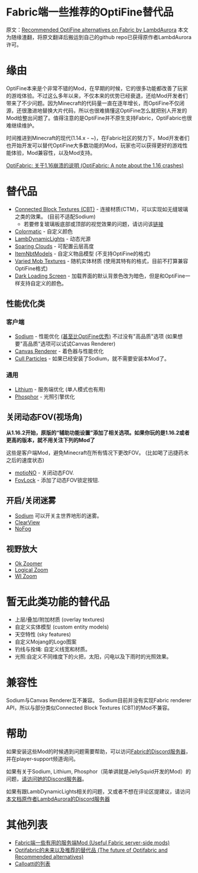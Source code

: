 # Fabric端一些推荐的OptiFine替代品
原文：[Recommended OptiFine alternatives on Fabric by LambdAurora][source]
本文为随缘渣翻，将原文翻译后搬运到自己的github repo已获得原作者LambdAurora许可。

[source]: https://gist.github.com/LambdAurora/1f6a4a99af374ce500f250c6b42e8754

# 缘由

OptiFine本来是个非常不错的Mod，在早期的时候，它的很多功能都改善了玩家的游戏体验。不过这么多年以来，不仅本来的优势已经衰退，还给Mod开发者们带来了不少问题。因为Minecraft的代码量一直在逐年增长，而OptiFine不仅闭源，还很激进地替换大片代码，所以也很难搞懂这OptiFine怎么就把别人开发的Mod给整出问题了。值得注意的是OptiFine并不原生支持Fabric，OptiFabric也很难继续维护。

时间推进到Minecraft的现代(1.14.x - ~)，在Fabric社区的努力下，Mod开发者们也开始开发可以替代OptiFine大多数功能的Mod，玩家也可以获得更好的游戏性能体验，Mod兼容性，以及Mod支持。

[OptiFabric: 关于1.16崩溃的说明 (OptiFabric: A note about the 1.16 crashes)][optifabric_issue]

[optifabric_issue]: https://github.com/modmuss50/OptiFabric/issues/242

# 替代品

- [Connected Block Textures (CBT)][cbt] - 连接材质(CTM)，可以实现如无缝玻璃之类的效果。 (目前不适配Sodium)
  - 若要修复玻璃板底部或顶部的视觉效果的问题，请访问该[链接][cbt_glass_panes]
- [Colormatic][colormatic] - 自定义颜色
- [LambDynamicLights][ldl] - 动态光源
- [Soaring Clouds][soaring_clouds] - 可配置云层高度
- [ItemNbtModels][inm] - 自定义物品模型 (不支持OptiFine的格式)
- [Varied Mob Textures][vmt] - 随机实体材质 (使用其特有的格式，目前不打算兼容OptiFine格式)
- [Dark Loading Screen][dls] - 加载界面的默认背景色改为暗色，但是和OptiFine一样支持自定义的颜色。

[cbt]: https://www.curseforge.com/minecraft/mc-mods/connected-block-textures "Connected Block Textures的CurseForge页面"
[cbt_glass_panes]: https://github.com/Nuclearfarts/connected-block-textures/issues/1 "Connected Block Textures玻璃板修复资源包"
[colormatic]: https://www.curseforge.com/minecraft/mc-mods/colormatic "Colormatic的CurseForge页面"
[ldl]: https://www.curseforge.com/minecraft/mc-mods/lambdynamiclights "LambDynamicLights的CurseForge页面"
[soaring_clouds]: https://www.curseforge.com/minecraft/mc-mods/soaring-clouds "Soaring Clouds的CurseForge页面"
[inm]: https://github.com/Linguardium/ItemNbtModels "ItemNbtModels的GitHub页面"
[vmt]: https://www.curseforge.com/minecraft/mc-mods/varied-mob-textures "Varied Mob Textures的CurseForge页面"
[dls]: https://www.curseforge.com/minecraft/mc-mods/dark-loading-screen "Dark Loading Screen的CurseForge页面"

## 性能优化类

### 客户端

- [Sodium] - 性能优化 [(甚至比OptiFine优秀)](https://youtu.be/0fAB6pJK6U4) 不过没有"高品质"选项 (如果想要"高品质"选项可以试试Canvas Renderer)
- [Canvas Renderer][canvas] - 着色器与性能优化
- [Cull Particles][cull_particles] - 如果已经安装了Sodium，就不需要安装本Mod了。

[Sodium]: https://www.curseforge.com/minecraft/mc-mods/sodium "Sodium的CurseForge页面"
[canvas]: https://www.curseforge.com/minecraft/mc-mods/canvas-renderer "Canvas的CurseForge页面"
[cull_particles]: https://www.curseforge.com/minecraft/mc-mods/cull-particles-fabric "Cull Particles的CurseForge页面"

### 通用

- [Lithium][lithium] - 服务端优化 (单人模式也有用)
- [Phosphor][phosphor] - 光照引擎优化

[lithium]: https://www.curseforge.com/minecraft/mc-mods/lithium "Lithium的CurseForge页面"
[phosphor]: https://www.curseforge.com/minecraft/mc-mods/phosphor "Phosphor的CurseForge页面"

## 关闭动态FOV(视场角)

**从1.16.2开始，原版的“辅助功能设置”添加了相关选项。如果你玩的是1.16.2或者更高的版本，就不用关注下列的Mod了**

这些是客户端Mod，避免Minecraft在所有情况下更改FOV。 (比如喝了迅捷药水之后的速度状态)

- [motioNO] - 关闭动态FOV.
- [FovLock] - 添加了动态FOV锁定按钮.

[motioNO]: https://www.curseforge.com/minecraft/mc-mods/motiono "MotioNo的CurseForge页面"
[FovLock]: https://github.com/ChloeDawn/FovLock "FovLock的GitHub页面"

## 开启/关闭迷雾

- [Sodium] 可以开关主世界地形的迷雾。
- [ClearView](https://www.curseforge.com/minecraft/mc-mods/clearview)
- [NoFog](https://www.curseforge.com/minecraft/mc-mods/nofog)

## 视野放大

- [Ok Zoomer](https://www.curseforge.com/minecraft/mc-mods/ok-zoomer)
- [Logical Zoom](https://www.curseforge.com/minecraft/mc-mods/logical-zoom)
- [WI Zoom](https://www.curseforge.com/minecraft/mc-mods/wi-zoom)

# 暂无此类功能的替代品

- 上层/叠加/附加材质 (overlay textures)
- 自定义实体模型 (custom entity models)
- 天空特性 (sky features)
- 自定义Mojang的Logo图案
- 钓线与拴绳: 自定义线宽和材质。
- 光照:自定义不同维度下的火把，太阳，闪电以及下雨时的光照效果。

# 兼容性

Sodium与Canvas Renderer互不兼容。
Sodium目前并没有实现Fabric renderer API，所以与部分类似Connected Block Textures (CBT)的Mod不兼容。

# 帮助

如果安装这些Mod的时候遇到问题需要帮助，可以访问[Fabric的Discord服务器](https://discord.gg/v6v4pMv)，并在player-support频道询问。

如果有关于Sodium, Lithium, Phosphor（简单讲就是JellySquid开发的Mod）的问题，[请访问她的Discord服务器](https://jellysquid.me/discord)。

如果有跟LambDynamicLights相关的问题，又或者不想在评论区提建议，请访问[本文档原作者LambdAurora的Discord服务器](https://discord.gg/abEbzzv)

# 其他列表

 - [Fabric端一些有用的服务端Mod (Useful Fabric server-side mods)](https://gist.github.com/comp500/12417ee3685f6204362e933c9bcde603)
 - [Optifabric的未来以及推荐的替代品 (The future of Optifabric and Recommended alternatives)](https://gist.github.com/modmuss50/deff1658c4550ca8b16cb5d40ceaa468)
 - [Calloatti的列表](https://gist.github.com/calloatti/6220c04e136d329298fd35066dfcc9b0)
